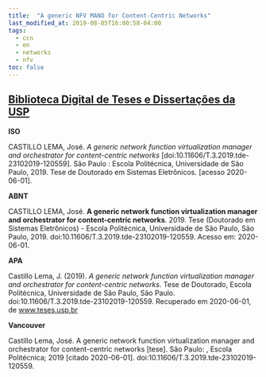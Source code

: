 ```yaml
---
title:  "A generic NFV MANO for Content-Centric Networks"
last_modified_at: 2019-08-05T16:00:58-04:00
tags:
  - ccn
  - en
  - networks
  - nfv
toc: false
---
```


## [Biblioteca Digital de Teses e Dissertações da USP](https://teses.usp.br/teses/disponiveis/3/3142/tde-23102019-120559)


**ISO**

CASTILLO LEMA, José. *A generic network function virtualization manager and orchestrator for content-centric networks* [doi:10.11606/T.3.2019.tde-23102019-120559]. São Paulo : Escola Politécnica, Universidade de São Paulo, 2019. Tese de Doutorado em Sistemas Eletrônicos. [acesso 2020-06-01].


**ABNT**

CASTILLO LEMA, José. **A generic network function virtualization manager and orchestrator for content-centric networks**. 2019. Tese (Doutorado em Sistemas Eletrônicos) - Escola Politécnica, Universidade de São Paulo, São Paulo, 2019. doi:10.11606/T.3.2019.tde-23102019-120559. Acesso em: 2020-06-01.


**APA**

Castillo Lema, J. (2019). *A generic network function virtualization manager and orchestrator for content-centric networks*. Tese de Doutorado, Escola Politécnica, Universidade de São Paulo, São Paulo. doi:10.11606/T.3.2019.tde-23102019-120559. Recuperado em 2020-06-01, de www.teses.usp.br


**Vancouver**

Castillo Lema, José. A generic network function virtualization manager and orchestrator for content-centric networks [tese]. São Paulo: , Escola Politécnica; 2019 [citado 2020-06-01]. doi:10.11606/T.3.2019.tde-23102019-120559.
